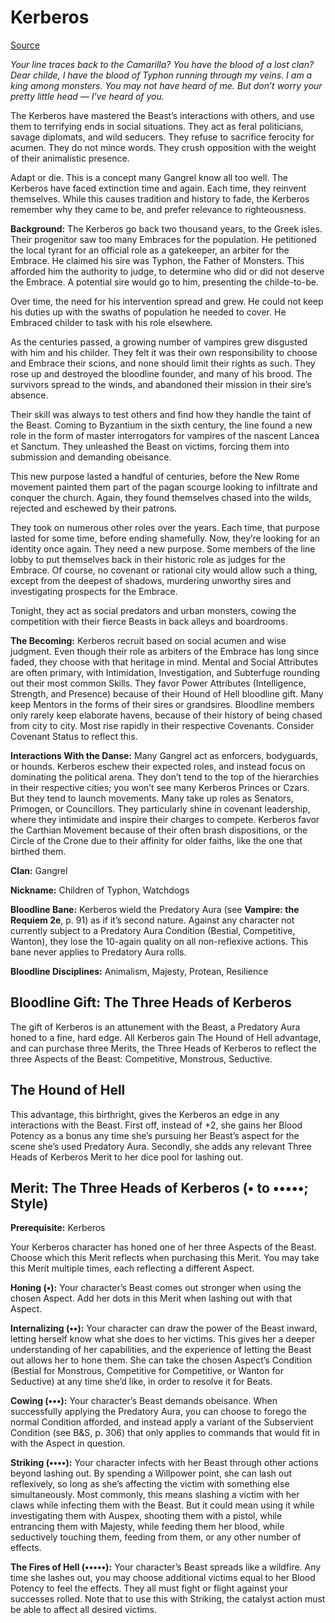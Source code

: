 # Kerberos

[Source](http://theonyxpath.com/the-jaws-of-the-beast/)

*Your line traces back to the Camarilla? You have the blood of a lost clan? Dear childe, I have the blood of Typhon running through my veins. I am a king among monsters. You may not have heard of me. But don’t worry your pretty little head — I’ve heard of you.*

The Kerberos have mastered the Beast’s interactions with others, and use them to terrifying ends in social situations. They act as feral politicians, savage diplomats, and wild seducers. They refuse to sacrifice ferocity for acumen. They do not mince words. They crush opposition with the weight of their animalistic presence.

Adapt or die. This is a concept many Gangrel know all too well. The Kerberos have faced extinction time and again. Each time, they reinvent themselves. While this causes tradition and history to fade, the Kerberos remember why they came to be, and prefer relevance to righteousness.

**Background:** The Kerberos go back two thousand years, to the Greek isles. Their progenitor saw too many Embraces for the population. He petitioned the local tyrant for an official role as a gatekeeper, an arbiter for the Embrace. He claimed his sire was Typhon, the Father of Monsters. This afforded him the authority to judge, to determine who did or did not deserve the Embrace. A potential sire would go to him, presenting the childe-to-be.

Over time, the need for his intervention spread and grew. He could not keep his duties up with the swaths of population he needed to cover. He Embraced childer to task with his role elsewhere.

As the centuries passed, a growing number of vampires grew disgusted with him and his childer. They felt it was their own responsibility to choose and Embrace their scions, and none should limit their rights as such. They rose up and destroyed the bloodline founder, and many of his brood. The survivors spread to the winds, and abandoned their mission in their sire’s absence.

Their skill was always to test others and find how they handle the taint of the Beast. Coming to Byzantium in the sixth century, the line found a new role in the form of master interrogators for vampires of the nascent Lancea et Sanctum. They unleashed the Beast on victims, forcing them into submission and demanding obeisance.

This new purpose lasted a handful of centuries, before the New Rome movement painted them part of the pagan scourge looking to infiltrate and conquer the church. Again, they found themselves chased into the wilds, rejected and eschewed by their patrons.

They took on numerous other roles over the years. Each time, that purpose lasted for some time, before ending shamefully. Now, they’re looking for an identity once again. They need a new purpose. Some members of the line lobby to put themselves back in their historic role as judges for the Embrace. Of course, no covenant or rational city would allow such a thing, except from the deepest of shadows, murdering unworthy sires and investigating prospects for the Embrace.

Tonight, they act as social predators and urban monsters, cowing the competition with their fierce Beasts in back alleys and boardrooms.

**The Becoming:** Kerberos recruit based on social acumen and wise judgment. Even though their role as arbiters of the Embrace has long since faded, they choose with that heritage in mind. Mental and Social Attributes are often primary, with Intimidation, Investigation, and Subterfuge rounding out their most common Skills. They favor Power Attributes (Intelligence, Strength, and Presence) because of their Hound of Hell bloodline gift. Many keep Mentors in the forms of their sires or grandsires. Bloodline members only rarely keep elaborate havens, because of their history of being chased from city to city. Most rise rapidly in their respective Covenants. Consider Covenant Status to reflect this.

**Interactions With the Danse:** Many Gangrel act as enforcers, bodyguards, or hounds. Kerberos eschew their expected roles, and instead focus on dominating the political arena. They don’t tend to the top of the hierarchies in their respective cities; you won’t see many Kerberos Princes or Czars. But they tend to launch movements. Many take up roles as Senators, Primogen, or Councillors. They particularly shine in covenant leadership, where they intimidate and inspire their charges to compete. Kerberos favor the Carthian Movement because of their often brash dispositions, or the Circle of the Crone due to their affinity for older faiths, like the one that birthed them.

**Clan:** Gangrel

**Nickname:** Children of Typhon, Watchdogs

**Bloodline Bane:** Kerberos wield the Predatory Aura (see **Vampire: the Requiem 2e**, p. 91) as if it’s second nature. Against any character not currently subject to a Predatory Aura Condition (Bestial, Competitive, Wanton), they lose the 10-again quality on all non-reflexive actions. This bane never applies to Predatory Aura rolls.

**Bloodline Disciplines:** Animalism, Majesty, Protean, Resilience

## Bloodline Gift: The Three Heads of Kerberos

The gift of Kerberos is an attunement with the Beast, a Predatory Aura honed to a fine, hard edge. All Kerberos gain The Hound of Hell advantage, and can purchase three Merits, the Three Heads of Kerberos to reflect the three Aspects of the Beast: Competitive, Monstrous, Seductive.

## The Hound of Hell

This advantage, this birthright, gives the Kerberos an edge in any interactions with the Beast. First off, instead of +2, she gains her Blood Potency as a bonus any time she’s pursuing her Beast’s aspect for the scene she’s used Predatory Aura. Secondly, she adds any relevant Three Heads of Kerberos Merit to her dice pool for lashing out.

## Merit: The Three Heads of Kerberos (• to •••••; Style)

**Prerequisite:** Kerberos

Your Kerberos character has honed one of her three Aspects of the Beast. Choose which this Merit reflects when purchasing this Merit. You may take this Merit multiple times, each reflecting a different Aspect.

**Honing (•):** Your character’s Beast comes out stronger when using the chosen Aspect. Add her dots in this Merit when lashing out with that Aspect.

**Internalizing (••):** Your character can draw the power of the Beast inward, letting herself know what she does to her victims. This gives her a deeper understanding of her capabilities, and the experience of letting the Beast out allows her to hone them. She can take the chosen Aspect’s Condition (Bestial for Monstrous, Competitive for Competitive, or Wanton for Seductive) at any time she’d like, in order to resolve it for Beats.

**Cowing (•••):** Your character’s Beast demands obeisance. When successfully applying the Predatory Aura, you can choose to forego the normal Condition afforded, and instead apply a variant of the Subservient Condition (see B&S, p. 306) that only applies to commands that would fit in with the Aspect in question.

**Striking (••••):** Your character infects with her Beast through other actions beyond lashing out. By spending a Willpower point, she can lash out reflexively, so long as she’s affecting the victim with something else simultaneously. Most commonly, this means slashing a victim with her claws while infecting them with the Beast. But it could mean using it while investigating them with Auspex, shooting them with a pistol, while entrancing them with Majesty, while feeding them her blood, while seductively touching them, feeding from them, or any other number of effects.

**The Fires of Hell (•••••):** Your character’s Beast spreads like a wildfire. Any time she lashes out, you may choose additional victims equal to her Blood Potency to feel the effects. They all must fight or flight against your successes rolled. Note that to use this with Striking, the catalyst action must be able to affect all desired victims.
